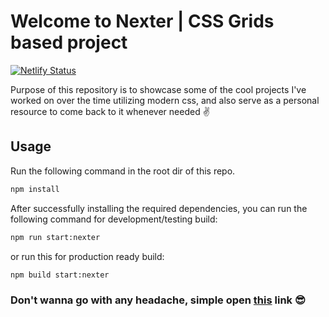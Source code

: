 # Welcome to Nexter | CSS Grids based project

[![Netlify Status](https://api.netlify.com/api/v1/badges/f9e704b5-df0d-4240-b38d-d87a9b361ebc/deploy-status)](https://app.netlify.com/sites/css-showcase-nexter/deploys)

Purpose of this repository is to showcase some of the cool projects I've worked on over the time utilizing modern css, and also serve as a personal resource to come back to it whenever needed ✌

## Usage
Run the following command in the root dir of this repo.
```bash
npm install
```

After successfully installing the required dependencies, you can
run the following command for development/testing build:

```bash
npm run start:nexter
```
or run this for production ready build:
```bash
npm build start:nexter
```

### Don't wanna go with any headache, simple open [this](https://css-showcase-nexter.netlify.app/) link 😎